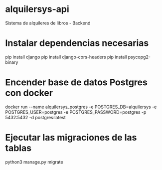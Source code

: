 # alquilersys-api
Sistema de alquileres de libros - Backend


# Instalar dependencias necesarias
pip install django
pip install django-cors-headers
pip install psycopg2-binary

# Encender base de datos Postgres con docker
docker run --name alquilersys_postgres -e POSTGRES_DB=alquilersys -e POSTGRES_USER=postgres -e POSTGRES_PASSWORD=postgres -p 5432:5432 -d postgres:latest

# Ejecutar las migraciones de las tablas
python3 manage.py migrate

